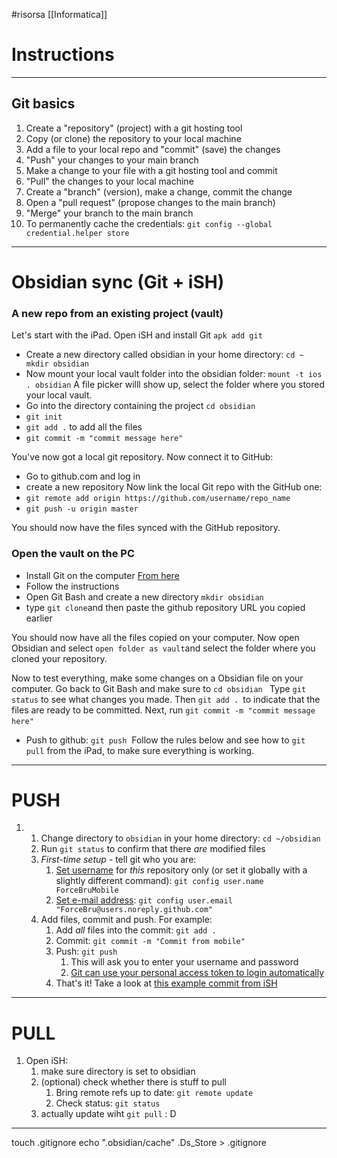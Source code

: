 #risorsa 
[[Informatica]]
# Instructions 
____
 
## Git basics

1.  Create a "repository" (project) with a git hosting tool 
2.  Copy (or clone) the repository to your local machine
3.  Add a file to your local repo and "commit" (save) the changes
4.  "Push" your changes to your main branch
5.  Make a change to your file with a git hosting tool and commit
6.  "Pull" the changes to your local machine
7.  Create a "branch" (version), make a change, commit the change
8.  Open a "pull request" (propose changes to the main branch)
9.  "Merge" your branch to the main branch
10. To permanently cache the credentials: `git config --global credential.helper store`
___
# Obsidian sync (Git + iSH)
### A new repo from an existing project (vault)
Let's start with the iPad. Open iSH and install Git `apk add git`
- Create a new directory called obsidian in your home directory: `cd ~ mkdir obsidian`
- Now mount your local vault folder into the obsidian folder: `mount -t ios . obsidian` A file picker willl show up, select the folder where you stored your local vault. 
- Go into the directory containing the project `cd obsidian`
- `git init`
- `git add .` to add all the files
- `git commit -m "commit message here"`

You've now got a local git repository. Now connect it to GitHub: 
- Go to github.com and log in 
- create a new repository
Now link the local Git repo with the GitHub one: 
- `git remote add origin https://github.com/username/repo_name`
- `git push -u origin master`

You should now have the files synced with the GitHub repository. 

### Open the vault on the PC

- Install Git on the computer [From here](https://git-scm.com/downloads)
- Follow the instructions 
- Open Git Bash and create a new directory `mkdir obsidian`
- type `git clone`and then paste the github repository URL you copied earlier 

You should now have all the files copied on your computer. Now open Obsidian and select `open folder as vault`and select the folder where you cloned your repository. 

Now to test everything, make some changes on a Obsidian file on your computer. Go back to Git Bash and make sure to `cd obsidian `
Type `git status` to see what changes you made. Then `git add . `to indicate that the files are ready to be committed. Next, run `git commit -m "commit message here"` 
- Push to github: `git push` 
Follow the rules below and see how to `git pull` from the iPad, to make sure everything is working. 

____
# PUSH
1.  1.  Change directory to `obsidian` in your home directory: `cd ~/obsidian`
    2.  Run `git status` to confirm that there _are_ modified files
    3.  _First-time setup_ - tell git who you are:
        1.  [Set username](https://docs.github.com/en/get-started/getting-started-with-git/setting-your-username-in-git) for _this_ repository only (or set it globally with a slightly different command): `git config user.name ForceBruMobile`
        2.  [Set e-mail address](https://docs.github.com/en/github/setting-up-and-managing-your-github-user-account/managing-email-preferences/setting-your-commit-email-address#setting-your-commit-email-address-in-git): `git config user.email "ForceBru@users.noreply.github.com"`
    4.  Add files, commit and push. For example:
        1.  Add _all_ files into the commit: `git add .`
        2.  Commit: `git commit -m "Commit from mobile"`
        3.  Push: `git push`
            1.  This will ask you to enter your username and password
            2.  [Git can use your personal access token to login automatically](https://docs.github.com/en/get-started/getting-started-with-git/why-is-git-always-asking-for-my-password)
        4.  That's it! Take a look at [this example commit from iSH](https://github.com/ForceBru/ObsidianVaultTest/commit/f642c3334a870ca8ab2aa1355528403502433b2b)

___

# PULL 
1. Open iSH: 
	1. make sure directory is set to obsidian
	2. (optional) check whether there is stuff to pull 
		1. Bring remote refs  up to date: `git remote update`
		2. Check status: `git status`
	3. actually update wiht `git pull`
: D

___

touch .gitignore
echo ".obsidian/cache"
.Ds_Store > .gitignore